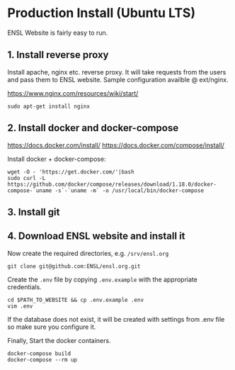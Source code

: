 # Production Install (Ubuntu LTS)

ENSL Website is fairly easy to run.

## 1. Install reverse proxy

Install apache, nginx etc. reverse proxy. It will take requests from the users and pass them to ENSL website. Sample configuration availble @ ext/nginx.

https://www.nginx.com/resources/wiki/start/

    sudo apt-get install nginx

## 2. Install docker and docker-compose

https://docs.docker.com/install/
https://docs.docker.com/compose/install/

Install docker + docker-compose:

    wget -O - 'https://get.docker.com/'|bash
    sudo curl -L https://github.com/docker/compose/releases/download/1.18.0/docker-compose-`uname -s`-`uname -m` -o /usr/local/bin/docker-compose

## 3. Install git

## 4. Download ENSL website and install it

Now create the required directories, e.g. `/srv/ensl.org`

    git clone git@github.com:ENSL/ensl.org.git

Create the `.env` file by copying `.env.example` with the appropriate credentials.

    cd $PATH_TO_WEBSITE && cp .env.example .env
    vim .env

If the database does not exist, it will be created with settings from .env file so make sure you configure it.

Finally, Start the docker containers.

    docker-compose build
    docker-compose --rm up